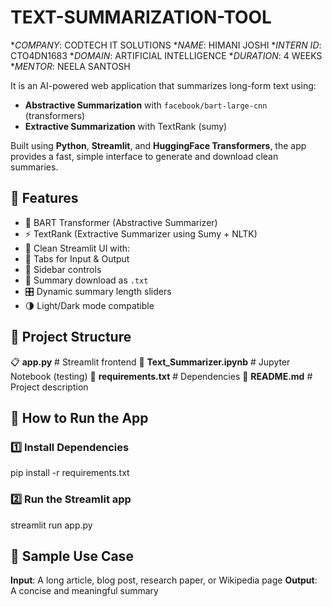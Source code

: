 # TEXT-SUMMARIZATION-TOOL
**COMPANY*: CODTECH IT SOLUTIONS
**NAME*: HIMANI JOSHI
**INTERN ID*: CTO4DN1683
**DOMAIN*: ARTIFICIAL INTELLIGENCE
**DURATION*: 4 WEEKS
**MENTOR*: NEELA SANTOSH

It is an AI-powered web application that summarizes long-form text using:
- **Abstractive Summarization** with `facebook/bart-large-cnn` (transformers)
- **Extractive Summarization** with TextRank (sumy)

Built using **Python**, **Streamlit**, and **HuggingFace Transformers**, the app provides a fast, simple interface to generate and download clean summaries.

## 🚀 Features

- 🧠 BART Transformer (Abstractive Summarizer)
- ⚡ TextRank (Extractive Summarizer using Sumy + NLTK)
- 📄 Clean Streamlit UI with:
- 📲 Tabs for Input & Output
- 🔗 Sidebar controls
- 📜 Summary download as `.txt`
- 🎛️ Dynamic summary length sliders
- 🌗 Light/Dark mode compatible

## 📁 Project Structure

 📋 **app.py** # Streamlit frontend
 📩 **Text_Summarizer.ipynb** # Jupyter Notebook (testing)
 🔡 **requirements.txt** # Dependencies
 📂 **README.md** # Project description 

## 📱 How to Run the App

### 1️⃣ Install Dependencies
pip install -r requirements.txt

### 2️⃣ Run the Streamlit app
streamlit run app.py

## 📜 Sample Use Case
**Input**: A long article, blog post, research paper, or Wikipedia page
**Output**: A concise and meaningful summary



